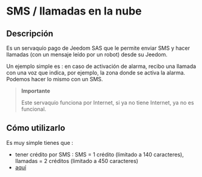 # SMS / llamadas en la nube

## Descripción

Es un servaquío pago de Jeedom SAS que le permite enviar SMS y hacer llamadas (con un mensaje leído por un robot) desde su Jeedom.

Un ejemplo simple es : en caso de activación de alarma, recibo una llamada con una voz que indica, por ejemplo, la zona donde se activa la alarma. Podemos hacer lo mismo con un SMS.

> **Importante**
>
> Este servaquío funciona por Internet, si ya no tiene Internet, ya no es funcional.

## Cómo utilizarlo 

Es muy simple tienes que : 

- tener crédito por SMS  : SMS = 1 crédito (limitado a 140 caracteres), llamadas = 2 créditos (limitado a 450 caracteres)
-  [aquí](https://jeedom.github.io/plugin-phonemarket/es_ES/)